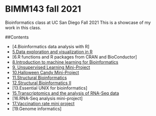 # BIMM143 fall 2021
Bioinformatics class at UC San Diego Fall 2021
This is a showcase of my work in this class. 

##Contents
- [4.Bioinformatics data analysis with R]
- [5.Data exploration and visualization in R](https://github.com/evelyn-michell/Bimm143/blob/main/Class%205/Class-5.html)
- [6.R functions and R packages from CRAN and BioConductor]
- [8.Introduction to machine learning for Bioinformatics](https://github.com/evelyn-michell/Bimm143/blob/main/Class%2008/Class%2008.Rmd)
- [9. Unsupervised Learning Mini-Project](https://github.com/evelyn-michell/Bimm143/blob/main/Class%209%20Mini%20Project/Class%209.Rmd)
- [10.Halloween Candy Mini-Project](https://github.com/evelyn-michell/Bimm143/blob/main/Class%2010:%20Halloween%20Candy/Halloween%20Candy.Rmd)
- [11.Structural Bioinformatics](https://github.com/evelyn-michell/Bimm143/blob/main/Class%2011/Class%2011.Rmd)
- [12.Structural Bioinformatics II](https://github.com/evelyn-michell/Bimm143/blob/main/Class%2011/Class12.Rmd)
- [13.Essential UNIX for bioinformatics]
- [15.Transcriptomics and the analysis of RNA-Seq data](https://github.com/evelyn-michell/Bimm143/blob/main/Class15/Class15.Rmd)
- [16.RNA-Seq analysis mini-project]
- [17.Vaccination rate mini project](https://github.com/evelyn-michell/Bimm143/blob/main/Class17/Class17.Rmd)
- [19.Genome informatics]



